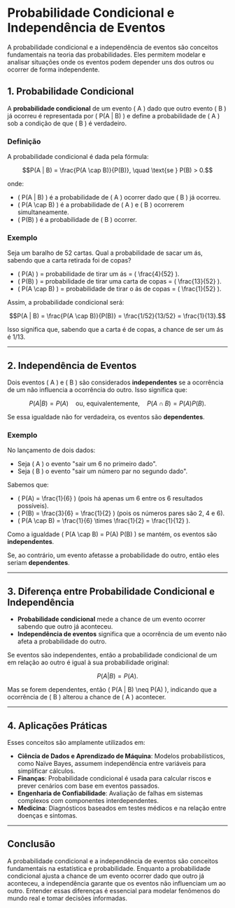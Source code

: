 # Probabilidade Condicional e Independência de Eventos

A probabilidade condicional e a independência de eventos são conceitos fundamentais na teoria das probabilidades. Eles permitem modelar e analisar situações onde os eventos podem depender uns dos outros ou ocorrer de forma independente.

## 1. Probabilidade Condicional

A **probabilidade condicional** de um evento \( A \) dado que outro evento \( B \) já ocorreu é representada por \( P(A | B) \) e define a probabilidade de \( A \) sob a condição de que \( B \) é verdadeiro.

### Definição
A probabilidade condicional é dada pela fórmula:

```math
P(A | B) = \frac{P(A \cap B)}{P(B)}, \quad \text{se } P(B) > 0.
```

onde:
- \( P(A | B) \) é a probabilidade de \( A \) ocorrer dado que \( B \) já ocorreu.
- \( P(A \cap B) \) é a probabilidade de \( A \) e \( B \) ocorrerem simultaneamente.
- \( P(B) \) é a probabilidade de \( B \) ocorrer.

### Exemplo
Seja um baralho de 52 cartas. Qual a probabilidade de sacar um ás, sabendo que a carta retirada foi de copas?

- \( P(A) \) = probabilidade de tirar um ás = \( \frac{4}{52} \).
- \( P(B) \) = probabilidade de tirar uma carta de copas = \( \frac{13}{52} \).
- \( P(A \cap B) \) = probabilidade de tirar o ás de copas = \( \frac{1}{52} \).

Assim, a probabilidade condicional será:

```math
P(A | B) = \frac{P(A \cap B)}{P(B)} = \frac{1/52}{13/52} = \frac{1}{13}.
```

Isso significa que, sabendo que a carta é de copas, a chance de ser um ás é 1/13.

---

## 2. Independência de Eventos

Dois eventos \( A \) e \( B \) são considerados **independentes** se a ocorrência de um não influencia a ocorrência do outro. Isso significa que:

```math
P(A | B) = P(A) \quad \text{ou, equivalentemente,} \quad P(A \cap B) = P(A) P(B).
```

Se essa igualdade não for verdadeira, os eventos são **dependentes**.

### Exemplo
No lançamento de dois dados:
- Seja \( A \) o evento "sair um 6 no primeiro dado".
- Seja \( B \) o evento "sair um número par no segundo dado".

Sabemos que:
- \( P(A) = \frac{1}{6} \) (pois há apenas um 6 entre os 6 resultados possíveis).
- \( P(B) = \frac{3}{6} = \frac{1}{2} \) (pois os números pares são 2, 4 e 6).
- \( P(A \cap B) = \frac{1}{6} \times \frac{1}{2} = \frac{1}{12} \).

Como a igualdade \( P(A \cap B) = P(A) P(B) \) se mantém, os eventos são **independentes**.

Se, ao contrário, um evento afetasse a probabilidade do outro, então eles seriam **dependentes**.

---

## 3. Diferença entre Probabilidade Condicional e Independência

- **Probabilidade condicional** mede a chance de um evento ocorrer sabendo que outro já aconteceu.
- **Independência de eventos** significa que a ocorrência de um evento não afeta a probabilidade do outro.

Se eventos são independentes, então a probabilidade condicional de um em relação ao outro é igual à sua probabilidade original:

```math
P(A | B) = P(A).
```

Mas se forem dependentes, então \( P(A | B) \neq P(A) \), indicando que a ocorrência de \( B \) alterou a chance de \( A \) acontecer.

---

## 4. Aplicações Práticas

Esses conceitos são amplamente utilizados em:
- **Ciência de Dados e Aprendizado de Máquina**: Modelos probabilísticos, como Naïve Bayes, assumem independência entre variáveis para simplificar cálculos.
- **Finanças**: Probabilidade condicional é usada para calcular riscos e prever cenários com base em eventos passados.
- **Engenharia de Confiabilidade**: Avaliação de falhas em sistemas complexos com componentes interdependentes.
- **Medicina**: Diagnósticos baseados em testes médicos e na relação entre doenças e sintomas.

---

## Conclusão

A probabilidade condicional e a independência de eventos são conceitos fundamentais na estatística e probabilidade. Enquanto a probabilidade condicional ajusta a chance de um evento ocorrer dado que outro já aconteceu, a independência garante que os eventos não influenciam um ao outro. Entender essas diferenças é essencial para modelar fenômenos do mundo real e tomar decisões informadas.


